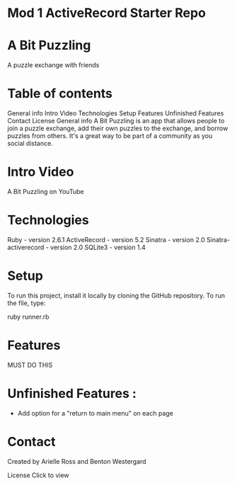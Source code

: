 # Mod 1 ActiveRecord Starter Repo

# A Bit Puzzling
A puzzle exchange with friends

# Table of contents
General info
Intro Video
Technologies
Setup
Features
Unfinished Features
Contact
License
General info
A Bit Puzzling is an app that allows people to join a puzzle exchange, add their own puzzles to the exchange, and borrow puzzles from others. It's a great way to be part of a community as you social distance.

# Intro Video
A Bit Puzzling on YouTube

# Technologies
Ruby - version 2.6.1
ActiveRecord - version 5.2
Sinatra - version 2.0
Sinatra-activerecord - version 2.0
SQLite3 - version 1.4

# Setup
To run this project, install it locally by cloning the GitHub repository. To run the file, type:

ruby runner.rb

# Features
MUST DO THIS

# Unfinished Features :

- Add option for a "return to main menu" on each page

# Contact
Created by Arielle Ross and Benton Westergard

License
Click to view